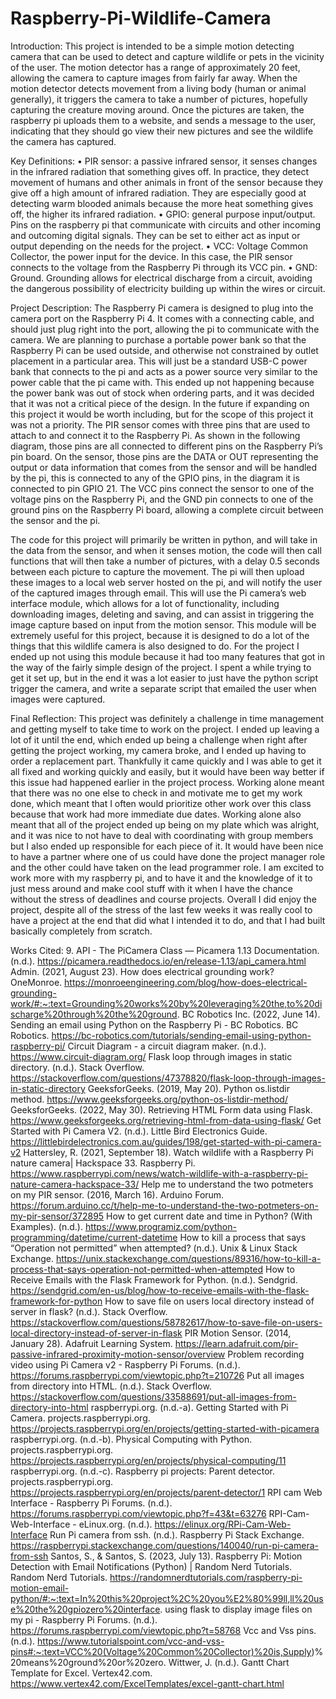 # Raspberry-Pi-Wildlife-Camera

Introduction:
This project is intended to be a simple motion detecting camera that can be used to detect and capture wildlife or pets in the vicinity of the user. The motion detector has a range of approximately 20 feet, allowing the camera to capture images from fairly far away. When the motion detector detects movement from a living body (human or animal generally), it triggers the camera to take a number of pictures, hopefully capturing the creature moving around. 
Once the pictures are taken, the raspberry pi uploads them to a website, and sends a message to the user, indicating that they should go view their new pictures and see the wildlife the camera has captured. 

Key Definitions: 
•	PIR sensor: a passive infrared sensor, it senses changes in the infrared radiation that something gives off. In practice, they detect movement of humans and other animals in front of the sensor because they give off a high amount of infrared radiation. They are especially good at detecting warm blooded animals because the more heat something gives off, the higher its infrared radiation. 
•	GPIO: general purpose input/output. Pins on the raspberry pi that communicate with circuits and other incoming and outcoming digital signals. They can be set to either act as input or output depending on the needs for the project.
•	VCC: Voltage Common Collector, the power input for the device. In this case, the PIR sensor connects to the voltage from the Raspberry Pi through its VCC pin. 
•	GND: Ground. Grounding allows for electrical discharge from a circuit, avoiding the dangerous possibility of electricity building up within the wires or circuit.  

Project Description: 
The Raspberry Pi camera is designed to plug into the camera port on the Raspberry Pi 4. It comes with a connecting cable, and should just plug right into the port, allowing the pi to communicate with the camera.
We are planning to purchase a portable power bank so that the Raspberry Pi can be used outside, and otherwise not constrained by outlet placement in a particular area. This will just be a standard USB-C power bank that connects to the pi and acts as a power source very similar to the power cable that the pi came with. This ended up not happening because the power bank was out of stock when ordering parts, and it was decided that it was not a critical piece of the design. In the future if expanding on this project it would be worth including, but for the scope of this project it was not a priority. 
The PIR sensor comes with three pins that are used to attach to and connect it to the Raspberry Pi. As shown in the following diagram, those pins are all connected to different pins on the Raspberry Pi’s pin board. On the sensor, those pins are the DATA or OUT representing the output or data information that comes from the sensor and will be handled by the pi, this is connected to any of the GPIO pins, in the diagram it is connected to pin GPIO 21. The VCC pins connect the sensor to one of the voltage pins on the Raspberry Pi, and the GND pin connects to one of the ground pins on the Raspberry Pi board, allowing a complete circuit between the sensor and the pi. 
 
The code for this project will primarily be written in python, and will take in the data from the sensor, and when it senses motion, the code will then call functions that will then take a number of pictures, with a delay 0.5 seconds between each picture to capture the movement. The pi will then upload these images to a local web server hosted on the pi, and will notify the user of the captured images through email. This will use the Pi camera’s web interface module, which allows for a lot of functionality, including downloading images, deleting and saving, and can assist in triggering the image capture based on input from the motion sensor. This module will be extremely useful for this project, because it is designed to do a lot of the things that this wildlife camera is also designed to do. For the project I ended up not using this module because it had too many features that got in the way of the fairly simple design of the project. I spent a while trying to get it set up, but in the end it was a lot easier to just have the python script trigger the camera, and write a separate script that emailed the user when images were captured.

Final Reflection:
This project was definitely a challenge in time management and getting myself to take time to work on the project. I ended up leaving a lot of it until the end, which ended up being a challenge when right after getting the project working, my camera broke, and I ended up having to order a replacement part. Thankfully it came quickly and I was able to get it all fixed and working quickly and easily, but it would have been way better if this issue had happened earlier in the project process. Working alone meant that there was no one else to check in and motivate me to get my work done, which meant that I often would prioritize other work over this class because that work had more immediate due dates. 
Working alone also meant that all of the project ended up being on my plate which was alright, and it was nice to not have to deal with coordinating with group members but I also ended up responsible for each piece of it. It would have been nice to have a partner where one of us could have done the project manager role and the other could have taken on the lead programmer role. 
I am excited to work more with my raspberry pi, and to have it and the knowledge of it to just mess around and make cool stuff with it when I have the chance without the stress of deadlines and course projects. Overall I did enjoy the project, despite all of the stress of the last few weeks it was really cool to have a project at the end that did what I intended it to do, and that I had built basically completely from scratch. 

Works Cited: 
9. API - The PiCamera Class — Picamera 1.13 Documentation. (n.d.). https://picamera.readthedocs.io/en/release-1.13/api_camera.html
Admin. (2021, August 23). How does electrical grounding work? OneMonroe. https://monroeengineering.com/blog/how-does-electrical-grounding-work/#:~:text=Grounding%20works%20by%20leveraging%20the,to%20discharge%20through%20the%20ground.
BC Robotics Inc. (2022, June 14). Sending an email using Python on the Raspberry Pi - BC Robotics. BC Robotics. https://bc-robotics.com/tutorials/sending-email-using-python-raspberry-pi/
Circuit Diagram - a circuit diagram maker. (n.d.). https://www.circuit-diagram.org/
Flask loop through images in static directory. (n.d.). Stack Overflow. https://stackoverflow.com/questions/47378820/flask-loop-through-images-in-static-directory
GeeksforGeeks. (2019, May 20). Python  os.listdir  method. https://www.geeksforgeeks.org/python-os-listdir-method/
GeeksforGeeks. (2022, May 30). Retrieving  HTML Form data using Flask. https://www.geeksforgeeks.org/retrieving-html-from-data-using-flask/
Get Started with Pi Camera V2. (n.d.). Little Bird Electronics Guide. https://littlebirdelectronics.com.au/guides/198/get-started-with-pi-camera-v2
Hattersley, R. (2021, September 18). Watch wildlife with a Raspberry Pi nature camera| Hackspace 33. Raspberry Pi. https://www.raspberrypi.com/news/watch-wildlife-with-a-raspberry-pi-nature-camera-hackspace-33/
Help me to understand the two potmeters on my PIR sensor. (2016, March 16). Arduino Forum. https://forum.arduino.cc/t/help-me-to-understand-the-two-potmeters-on-my-pir-sensor/372895
How to get current date and time in Python? (With Examples). (n.d.). https://www.programiz.com/python-programming/datetime/current-datetime
How to kill a process that says “Operation not permitted” when attempted? (n.d.). Unix & Linux Stack Exchange. https://unix.stackexchange.com/questions/89316/how-to-kill-a-process-that-says-operation-not-permitted-when-attempted
How to Receive Emails with the Flask Framework for Python. (n.d.). Sendgrid. https://sendgrid.com/en-us/blog/how-to-receive-emails-with-the-flask-framework-for-python
How to save file on users local directory instead of server in flask? (n.d.). Stack Overflow. https://stackoverflow.com/questions/58782617/how-to-save-file-on-users-local-directory-instead-of-server-in-flask
PIR Motion Sensor. (2014, January 28). Adafruit Learning System. https://learn.adafruit.com/pir-passive-infrared-proximity-motion-sensor/overview
Problem recording video using Pi Camera v2 - Raspberry Pi Forums. (n.d.). https://forums.raspberrypi.com/viewtopic.php?t=210726
Put all images from directory into HTML. (n.d.). Stack Overflow. https://stackoverflow.com/questions/33588691/put-all-images-from-directory-into-html
raspberrypi.org. (n.d.-a). Getting Started with Pi Camera. projects.raspberrypi.org. https://projects.raspberrypi.org/en/projects/getting-started-with-picamera
raspberrypi.org. (n.d.-b). Physical Computing with Python. projects.raspberrypi.org. https://projects.raspberrypi.org/en/projects/physical-computing/11
raspberrypi.org. (n.d.-c). Raspberry pi projects: Parent detector. projects.raspberrypi.org. https://projects.raspberrypi.org/en/projects/parent-detector/1
RPI cam Web Interface - Raspberry Pi Forums. (n.d.). https://forums.raspberrypi.com/viewtopic.php?f=43&t=63276
RPI-Cam-Web-Interface - eLinux.org. (n.d.). https://elinux.org/RPi-Cam-Web-Interface
Run Pi camera from ssh. (n.d.). Raspberry Pi Stack Exchange. https://raspberrypi.stackexchange.com/questions/140040/run-pi-camera-from-ssh
Santos, S., & Santos, S. (2023, July 13). Raspberry Pi: Motion Detection with Email Notifications (Python) | Random Nerd Tutorials. Random Nerd Tutorials. https://randomnerdtutorials.com/raspberry-pi-motion-email-python/#:~:text=In%20this%20project%2C%20you%E2%80%99ll,ll%20use%20the%20gpiozero%20interface.
using flask to display image files on my pi - Raspberry Pi Forums. (n.d.). https://forums.raspberrypi.com/viewtopic.php?t=58768
Vcc and Vss pins. (n.d.). https://www.tutorialspoint.com/vcc-and-vss-pins#:~:text=VCC%20(Voltage%20Common%20Collector)%20is,Supply)%20means%20ground%20or%20zero.
Wittwer, J. (n.d.). Gantt Chart Template for Excel. Vertex42.com. https://www.vertex42.com/ExcelTemplates/excel-gantt-chart.html
 
